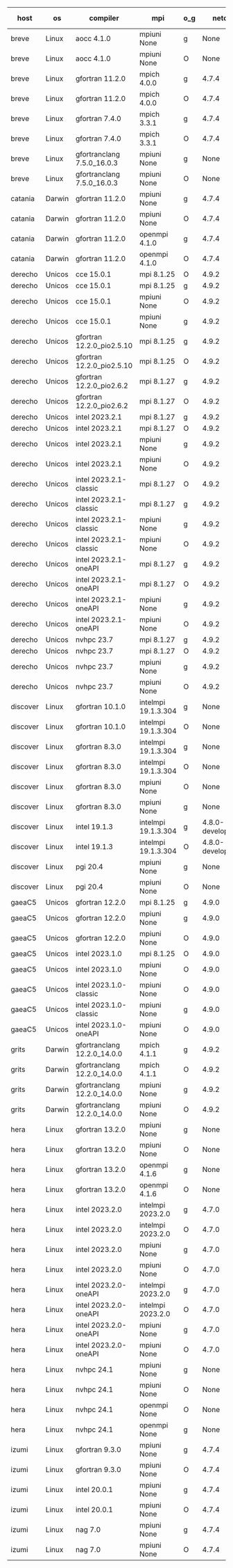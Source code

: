 

| host     | os       | compiler                              | mpi                      | o_g        | netcdf        | build       | u_pass          | u_fail          | s_pass            | s_fail            | e_pass             | e_fail             | nuopc_pass       | nuopc_fail       | artifacts link          |
|----------|----------|---------------------------------------|--------------------------|------------|---------------|-------------|-----------------|-----------------|-------------------|-------------------|--------------------|--------------------|------------------|------------------|-------------------------|
| breve | Linux | aocc 4.1.0 | mpiuni None  | g | None  | PASS | 12495 | 26 | 8 | 0 | 44 | 0 | None | None | <a href="https://github.com/esmf-org/esmf-test-artifacts/tree/6e2cd461028ad84ae9862b246efb579807b5f14a/develop/aocc/4.1.0/g/mpiuni/None" target="_blank">6e2cd46</a> | 
| breve | Linux | aocc 4.1.0 | mpiuni None  | O | None  | PASS | 12495 | 26 | 8 | 0 | 44 | 0 | None | None | <a href="https://github.com/esmf-org/esmf-test-artifacts/tree/ea95b69e1db802b59bc108be9d7787e5b6fe1aae/develop/aocc/4.1.0/O/mpiuni/None" target="_blank">ea95b69</a> | 
| breve | Linux | gfortran 11.2.0 | mpich 4.0.0  | g | 4.7.4  | PASS | 14189 | 0 | 50 | 0 | 81 | 0 | 51 | 0 | <a href="https://github.com/esmf-org/esmf-test-artifacts/tree/7d225c5c8693f7958c0058fe0182a513b276f80a/develop/gfortran/11.2.0/g/mpich/4.0.0" target="_blank">7d225c5</a> | 
| breve | Linux | gfortran 11.2.0 | mpich 4.0.0  | O | 4.7.4  | PASS | 14187 | 2 | 50 | 0 | 81 | 0 | 51 | 0 | <a href="https://github.com/esmf-org/esmf-test-artifacts/tree/43f13501773dcaa92c5db210e5abaa56569aabd1/develop/gfortran/11.2.0/O/mpich/4.0.0" target="_blank">43f1350</a> | 
| breve | Linux | gfortran 7.4.0 | mpich 3.3.1  | g | 4.7.4  | PASS | 14189 | 0 | 50 | 0 | 81 | 0 | 51 | 0 | <a href="https://github.com/esmf-org/esmf-test-artifacts/tree/182badfe90f1c2ee6f05476421c0869c8274ce7c/develop/gfortran/7.4.0/g/mpich/3.3.1" target="_blank">182badf</a> | 
| breve | Linux | gfortran 7.4.0 | mpich 3.3.1  | O | 4.7.4  | PASS | 14189 | 0 | 50 | 0 | 81 | 0 | 51 | 0 | <a href="https://github.com/esmf-org/esmf-test-artifacts/tree/0df4175b34c7e01c3bf92e677220c358cf0e5195/develop/gfortran/7.4.0/O/mpich/3.3.1" target="_blank">0df4175</a> | 
| breve | Linux | gfortranclang 7.5.0_16.0.3 | mpiuni None  | g | None  | PASS | 12521 | 0 | 8 | 0 | 44 | 0 | None | None | <a href="https://github.com/esmf-org/esmf-test-artifacts/tree/c2825f4983d1e91d3ee317e270a3501454f8c378/develop/gfortranclang/7.5.0_16.0.3/g/mpiuni/None" target="_blank">c2825f4</a> | 
| breve | Linux | gfortranclang 7.5.0_16.0.3 | mpiuni None  | O | None  | PASS | 12521 | 0 | 8 | 0 | 44 | 0 | None | None | <a href="https://github.com/esmf-org/esmf-test-artifacts/tree/a8ceabc360feb912379f2f6c6fb74811f63f979e/develop/gfortranclang/7.5.0_16.0.3/O/mpiuni/None" target="_blank">a8ceabc</a> | 
| catania | Darwin | gfortran 11.2.0 | mpiuni None  | g | 4.7.4  | PASS | 12521 | 0 | 8 | 0 | 44 | 0 | None | None | <a href="https://github.com/esmf-org/esmf-test-artifacts/tree/7c8bf77576241de0e44c3dfc30c1323ae2a2cfb5/develop/gfortran/11.2.0/g/mpiuni/None" target="_blank">7c8bf77</a> | 
| catania | Darwin | gfortran 11.2.0 | mpiuni None  | O | 4.7.4  | PASS | 12521 | 0 | 8 | 0 | 44 | 0 | None | None | <a href="https://github.com/esmf-org/esmf-test-artifacts/tree/f95b8f71603727dc886f5d11796a305224038aad/develop/gfortran/11.2.0/O/mpiuni/None" target="_blank">f95b8f7</a> | 
| catania | Darwin | gfortran 11.2.0 | openmpi 4.1.0  | g | 4.7.4  | PASS | 14186 | 3 | 50 | 0 | 81 | 0 | 51 | 0 | <a href="https://github.com/esmf-org/esmf-test-artifacts/tree/5997cb00bb22a68c540c06664fc641aecb595500/develop/gfortran/11.2.0/g/openmpi/4.1.0" target="_blank">5997cb0</a> | 
| catania | Darwin | gfortran 11.2.0 | openmpi 4.1.0  | O | 4.7.4  | PASS | 14186 | 3 | 50 | 0 | 81 | 0 | 51 | 0 | <a href="https://github.com/esmf-org/esmf-test-artifacts/tree/917a9c125c0ed309a51992e5a94621497a21a2bf/develop/gfortran/11.2.0/O/openmpi/4.1.0" target="_blank">917a9c1</a> | 
| derecho | Unicos | cce 15.0.1 | mpi 8.1.25  | O | 4.9.2  | PASS | 14110 | 79 | 50 | 0 | 81 | 0 | 51 | 0 | <a href="https://github.com/esmf-org/esmf-test-artifacts/tree/d52d72b025dfe28fb6378f56a24ff5ebc15192db/develop/cce/15.0.1/O/mpi/8.1.25" target="_blank">d52d72b</a> | 
| derecho | Unicos | cce 15.0.1 | mpi 8.1.25  | g | 4.9.2  | PASS | 14113 | 76 | 50 | 0 | 81 | 0 | 51 | 0 | <a href="https://github.com/esmf-org/esmf-test-artifacts/tree/e975b69f95433885c01ffbf0ac45ad839f012296/develop/cce/15.0.1/g/mpi/8.1.25" target="_blank">e975b69</a> | 
| derecho | Unicos | cce 15.0.1 | mpiuni None  | O | 4.9.2  | PASS | 12286 | 235 | 8 | 0 | 44 | 0 | None | None | <a href="https://github.com/esmf-org/esmf-test-artifacts/tree/b6750c01835027d98a5144c749b9b50ace9347b5/develop/cce/15.0.1/O/mpiuni/None" target="_blank">b6750c0</a> | 
| derecho | Unicos | cce 15.0.1 | mpiuni None  | g | 4.9.2  | PASS | 12445 | 76 | 8 | 0 | 44 | 0 | None | None | <a href="https://github.com/esmf-org/esmf-test-artifacts/tree/3a5e6303e129066f5fc9d74e1cdcc1901be08fd7/develop/cce/15.0.1/g/mpiuni/None" target="_blank">3a5e630</a> | 
| derecho | Unicos | gfortran 12.2.0_pio2.5.10 | mpi 8.1.25  | g | 4.9.2  | PASS | 14189 | 0 | 50 | 0 | 81 | 0 | 51 | 0 | <a href="https://github.com/esmf-org/esmf-test-artifacts/tree/16529e3b8b323f263fd7688d246fc408f3640569/develop/gfortran/12.2.0_pio2.5.10/g/mpi/8.1.25" target="_blank">16529e3</a> | 
| derecho | Unicos | gfortran 12.2.0_pio2.5.10 | mpi 8.1.25  | O | 4.9.2  | PASS | 14189 | 0 | 50 | 0 | 81 | 0 | 51 | 0 | <a href="https://github.com/esmf-org/esmf-test-artifacts/tree/2c3cce910fcfa4481a994fa8477718c309938116/develop/gfortran/12.2.0_pio2.5.10/O/mpi/8.1.25" target="_blank">2c3cce9</a> | 
| derecho | Unicos | gfortran 12.2.0_pio2.6.2 | mpi 8.1.27  | g | 4.9.2  | PASS | 14189 | 0 | 50 | 0 | 81 | 0 | 51 | 0 | <a href="https://github.com/esmf-org/esmf-test-artifacts/tree/47d710808333f3f0febd94319885b28258023120/develop/gfortran/12.2.0_pio2.6.2/g/mpi/8.1.27" target="_blank">47d7108</a> | 
| derecho | Unicos | gfortran 12.2.0_pio2.6.2 | mpi 8.1.27  | O | 4.9.2  | PASS | 14189 | 0 | 50 | 0 | 81 | 0 | 51 | 0 | <a href="https://github.com/esmf-org/esmf-test-artifacts/tree/dff281903d7a31bba575fadd21d2266d3f300d1b/develop/gfortran/12.2.0_pio2.6.2/O/mpi/8.1.27" target="_blank">dff2819</a> | 
| derecho | Unicos | intel 2023.2.1 | mpi 8.1.27  | g | 4.9.2  | PASS | 14189 | 0 | 50 | 0 | 81 | 0 | 51 | 0 | <a href="https://github.com/esmf-org/esmf-test-artifacts/tree/a0ebad4bc0355a0736d4f3d13bca54fba56c8eba/develop/intel/2023.2.1/g/mpi/8.1.27" target="_blank">a0ebad4</a> | 
| derecho | Unicos | intel 2023.2.1 | mpi 8.1.27  | O | 4.9.2  | PASS | 14189 | 0 | 50 | 0 | 81 | 0 | 51 | 0 | <a href="https://github.com/esmf-org/esmf-test-artifacts/tree/8741bbd1cf9a3ca32deb8e2f30a45bbc3faf6eff/develop/intel/2023.2.1/O/mpi/8.1.27" target="_blank">8741bbd</a> | 
| derecho | Unicos | intel 2023.2.1 | mpiuni None  | g | 4.9.2  | PASS | 12521 | 0 | 8 | 0 | 44 | 0 | None | None | <a href="https://github.com/esmf-org/esmf-test-artifacts/tree/006c07c00284794ad71df844f86a9a93f403df0f/develop/intel/2023.2.1/g/mpiuni/None" target="_blank">006c07c</a> | 
| derecho | Unicos | intel 2023.2.1 | mpiuni None  | O | 4.9.2  | PASS | 12521 | 0 | 8 | 0 | 44 | 0 | None | None | <a href="https://github.com/esmf-org/esmf-test-artifacts/tree/8335331152a202fc94224937e05e4910b32e9174/develop/intel/2023.2.1/O/mpiuni/None" target="_blank">8335331</a> | 
| derecho | Unicos | intel 2023.2.1-classic | mpi 8.1.27  | O | 4.9.2  | PASS | 14189 | 0 | 50 | 0 | 81 | 0 | 51 | 0 | <a href="https://github.com/esmf-org/esmf-test-artifacts/tree/18500f42b0df5faec9cc24fbe58ce37c5eaf72d3/develop/intel/2023.2.1-classic/O/mpi/8.1.27" target="_blank">18500f4</a> | 
| derecho | Unicos | intel 2023.2.1-classic | mpi 8.1.27  | g | 4.9.2  | PASS | 14189 | 0 | 50 | 0 | 81 | 0 | 51 | 0 | <a href="https://github.com/esmf-org/esmf-test-artifacts/tree/cb477d98889530bce4d04f23904c3e6860f86e00/develop/intel/2023.2.1-classic/g/mpi/8.1.27" target="_blank">cb477d9</a> | 
| derecho | Unicos | intel 2023.2.1-classic | mpiuni None  | g | 4.9.2  | PASS | 12521 | 0 | 8 | 0 | 44 | 0 | None | None | <a href="https://github.com/esmf-org/esmf-test-artifacts/tree/60252ddda43a1db0ab3f1016c764e34a2795c4de/develop/intel/2023.2.1-classic/g/mpiuni/None" target="_blank">60252dd</a> | 
| derecho | Unicos | intel 2023.2.1-classic | mpiuni None  | O | 4.9.2  | PASS | 12521 | 0 | 8 | 0 | 44 | 0 | None | None | <a href="https://github.com/esmf-org/esmf-test-artifacts/tree/727769c972abd04ae5da710d8b17db2d55d071c8/develop/intel/2023.2.1-classic/O/mpiuni/None" target="_blank">727769c</a> | 
| derecho | Unicos | intel 2023.2.1-oneAPI | mpi 8.1.27  | g | 4.9.2  | PASS | 14189 | 0 | 50 | 0 | 81 | 0 | 51 | 0 | <a href="https://github.com/esmf-org/esmf-test-artifacts/tree/82b4b93ddff1a1a71dc56f1b26ade8d61aa2f874/develop/intel/2023.2.1-oneAPI/g/mpi/8.1.27" target="_blank">82b4b93</a> | 
| derecho | Unicos | intel 2023.2.1-oneAPI | mpi 8.1.27  | O | 4.9.2  | PASS | 14189 | 0 | 49 | 1 | 81 | 0 | 51 | 0 | <a href="https://github.com/esmf-org/esmf-test-artifacts/tree/ada1f5d2deaeb294ea5c973f3681c8456596848c/develop/intel/2023.2.1-oneAPI/O/mpi/8.1.27" target="_blank">ada1f5d</a> | 
| derecho | Unicos | intel 2023.2.1-oneAPI | mpiuni None  | g | 4.9.2  | PASS | 12521 | 0 | 8 | 0 | 44 | 0 | None | None | <a href="https://github.com/esmf-org/esmf-test-artifacts/tree/ff1bd0a5c7ca6c3cf68fa769c6c5ef533c2e26ba/develop/intel/2023.2.1-oneAPI/g/mpiuni/None" target="_blank">ff1bd0a</a> | 
| derecho | Unicos | intel 2023.2.1-oneAPI | mpiuni None  | O | 4.9.2  | PASS | 12521 | 0 | 8 | 0 | 44 | 0 | None | None | <a href="https://github.com/esmf-org/esmf-test-artifacts/tree/5dc8074ec95e07b7dcc51b6a383cc64162aec046/develop/intel/2023.2.1-oneAPI/O/mpiuni/None" target="_blank">5dc8074</a> | 
| derecho | Unicos | nvhpc 23.7 | mpi 8.1.27  | g | 4.9.2  | PASS | 14189 | 0 | 50 | 0 | 81 | 0 | 51 | 0 | <a href="https://github.com/esmf-org/esmf-test-artifacts/tree/8381fe5fa57a69658bd0bbed5022aa9e1fb0c37a/develop/nvhpc/23.7/g/mpi/8.1.27" target="_blank">8381fe5</a> | 
| derecho | Unicos | nvhpc 23.7 | mpi 8.1.27  | O | 4.9.2  | PASS | 14189 | 0 | 50 | 0 | 81 | 0 | 51 | 0 | <a href="https://github.com/esmf-org/esmf-test-artifacts/tree/b2029d0ad9d31e6fd8e598dbac914fff285c6c2f/develop/nvhpc/23.7/O/mpi/8.1.27" target="_blank">b2029d0</a> | 
| derecho | Unicos | nvhpc 23.7 | mpiuni None  | g | 4.9.2  | PASS | 12521 | 0 | 8 | 0 | 44 | 0 | None | None | <a href="https://github.com/esmf-org/esmf-test-artifacts/tree/68cb78c130c3183df51be8f2bc2c007261c5d941/develop/nvhpc/23.7/g/mpiuni/None" target="_blank">68cb78c</a> | 
| derecho | Unicos | nvhpc 23.7 | mpiuni None  | O | 4.9.2  | PASS | 12521 | 0 | 8 | 0 | 44 | 0 | None | None | <a href="https://github.com/esmf-org/esmf-test-artifacts/tree/d7256d7ec7b1155c4e7fc043240d0438da58e0c3/develop/nvhpc/23.7/O/mpiuni/None" target="_blank">d7256d7</a> | 
| discover | Linux | gfortran 10.1.0 | intelmpi 19.1.3.304  | g | None  | PASS | 14174 | 15 | 50 | 0 | 81 | 0 | 51 | 0 | <a href="https://github.com/esmf-org/esmf-test-artifacts/tree/2a75b6e2b4151cac978f0343b2972e54083130ce/develop/gfortran/10.1.0/g/intelmpi/19.1.3.304" target="_blank">2a75b6e</a> | 
| discover | Linux | gfortran 10.1.0 | intelmpi 19.1.3.304  | O | None  | PASS | 14174 | 15 | 50 | 0 | 81 | 0 | 51 | 0 | <a href="https://github.com/esmf-org/esmf-test-artifacts/tree/1555460068b14a0097cb23368953a6727e01767b/develop/gfortran/10.1.0/O/intelmpi/19.1.3.304" target="_blank">1555460</a> | 
| discover | Linux | gfortran 8.3.0 | intelmpi 19.1.3.304  | g | None  | PASS | 14174 | 15 | 50 | 0 | 81 | 0 | 51 | 0 | <a href="https://github.com/esmf-org/esmf-test-artifacts/tree/ff12fb3392aed0be57197dd8efd39827967c8903/develop/gfortran/8.3.0/g/intelmpi/19.1.3.304" target="_blank">ff12fb3</a> | 
| discover | Linux | gfortran 8.3.0 | intelmpi 19.1.3.304  | O | None  | PASS | 14174 | 15 | 50 | 0 | 81 | 0 | 51 | 0 | <a href="https://github.com/esmf-org/esmf-test-artifacts/tree/ed8cd5c2b4a5a79a14b4c3dd0bff2072a23e49a3/develop/gfortran/8.3.0/O/intelmpi/19.1.3.304" target="_blank">ed8cd5c</a> | 
| discover | Linux | gfortran 8.3.0 | mpiuni None  | O | None  | PASS | 12521 | 0 | 8 | 0 | 44 | 0 | None | None | <a href="https://github.com/esmf-org/esmf-test-artifacts/tree/bb059b5777fb198eff2f189983023a2393900c58/develop/gfortran/8.3.0/O/mpiuni/None" target="_blank">bb059b5</a> | 
| discover | Linux | gfortran 8.3.0 | mpiuni None  | g | None  | PASS | 12521 | 0 | 8 | 0 | 44 | 0 | None | None | <a href="https://github.com/esmf-org/esmf-test-artifacts/tree/4e975eda9add5f9878636e27c79d7807a3bc8093/develop/gfortran/8.3.0/g/mpiuni/None" target="_blank">4e975ed</a> | 
| discover | Linux | intel 19.1.3 | intelmpi 19.1.3.304  | g | 4.8.0-development  | PASS | 14189 | 0 | 50 | 0 | 81 | 0 | 51 | 0 | <a href="https://github.com/esmf-org/esmf-test-artifacts/tree/3884aaafb3c969c6175aaa60116b763666b32c39/develop/intel/19.1.3/g/intelmpi/19.1.3.304" target="_blank">3884aaa</a> | 
| discover | Linux | intel 19.1.3 | intelmpi 19.1.3.304  | O | 4.8.0-development  | PASS | 14189 | 0 | 50 | 0 | 81 | 0 | 51 | 0 | <a href="https://github.com/esmf-org/esmf-test-artifacts/tree/8140deb08828ff65f36909cb1c1ca90de139e213/develop/intel/19.1.3/O/intelmpi/19.1.3.304" target="_blank">8140deb</a> | 
| discover | Linux | pgi 20.4 | mpiuni None  | g | None  | PASS | 12521 | 0 | 8 | 0 | 44 | 0 | None | None | <a href="https://github.com/esmf-org/esmf-test-artifacts/tree/edbe3a8956af978fc83cb3d5df8f25a9c09bff2e/develop/pgi/20.4/g/mpiuni/None" target="_blank">edbe3a8</a> | 
| discover | Linux | pgi 20.4 | mpiuni None  | O | None  | PASS | 12521 | 0 | 8 | 0 | 44 | 0 | None | None | <a href="https://github.com/esmf-org/esmf-test-artifacts/tree/0ab05fe90ebbb3ca9d04c46426660a4780e1aec5/develop/pgi/20.4/O/mpiuni/None" target="_blank">0ab05fe</a> | 
| gaeaC5 | Unicos | gfortran 12.2.0 | mpi 8.1.25  | g | 4.9.0  | PASS | 14189 | 0 | 50 | 0 | 81 | 0 | 51 | 0 | <a href="https://github.com/esmf-org/esmf-test-artifacts/tree/4739abc171603e832aab6588ac8b98859c63fc68/develop/gfortran/12.2.0/g/mpi/8.1.25" target="_blank">4739abc</a> | 
| gaeaC5 | Unicos | gfortran 12.2.0 | mpiuni None  | g | 4.9.0  | PASS | None | None | None | None | None | None | None | None | <a href="https://github.com/esmf-org/esmf-test-artifacts/tree/c1ed085b5e6ad85e608678a6c7196a45d539c32c/develop/gfortran/12.2.0/g/mpiuni/None" target="_blank">c1ed085</a> | 
| gaeaC5 | Unicos | gfortran 12.2.0 | mpiuni None  | O | 4.9.0  | PASS | 12521 | 0 | 8 | 0 | 44 | 0 | None | None | <a href="https://github.com/esmf-org/esmf-test-artifacts/tree/8a2ec5fbc14a6a2a1da081c786c11b762187296d/develop/gfortran/12.2.0/O/mpiuni/None" target="_blank">8a2ec5f</a> | 
| gaeaC5 | Unicos | intel 2023.1.0 | mpi 8.1.25  | O | 4.9.0  | PASS | 14189 | 0 | 50 | 0 | 81 | 0 | 51 | 0 | <a href="https://github.com/esmf-org/esmf-test-artifacts/tree/8c13c29784a2ac8b57b07c59b3a5fcc7e9207adf/develop/intel/2023.1.0/O/mpi/8.1.25" target="_blank">8c13c29</a> | 
| gaeaC5 | Unicos | intel 2023.1.0 | mpiuni None  | O | 4.9.0  | PASS | 12521 | 0 | 8 | 0 | 44 | 0 | None | None | <a href="https://github.com/esmf-org/esmf-test-artifacts/tree/a13b5623ed3e5fa107be80e5ff15cae8fb6bcf54/develop/intel/2023.1.0/O/mpiuni/None" target="_blank">a13b562</a> | 
| gaeaC5 | Unicos | intel 2023.1.0-classic | mpiuni None  | O | 4.9.0  | PASS | None | None | None | None | None | None | None | None | <a href="https://github.com/esmf-org/esmf-test-artifacts/tree/bf890c66b4574a8d5d518dd1b670138aa3e968f1/develop/intel/2023.1.0-classic/O/mpiuni/None" target="_blank">bf890c6</a> | 
| gaeaC5 | Unicos | intel 2023.1.0-classic | mpiuni None  | g | 4.9.0  | PASS | None | None | None | None | None | None | None | None | <a href="https://github.com/esmf-org/esmf-test-artifacts/tree/a8e2ae82ba3524cbe4f257f18a71f5775fff6288/develop/intel/2023.1.0-classic/g/mpiuni/None" target="_blank">a8e2ae8</a> | 
| gaeaC5 | Unicos | intel 2023.1.0-oneAPI | mpiuni None  | O | 4.9.0  | PASS | 12521 | 0 | 8 | 0 | 44 | 0 | None | None | <a href="https://github.com/esmf-org/esmf-test-artifacts/tree/d87e40594fcb14eac8f292682d74cabbaf584109/develop/intel/2023.1.0-oneAPI/O/mpiuni/None" target="_blank">d87e405</a> | 
| grits | Darwin | gfortranclang 12.2.0_14.0.0 | mpich 4.1.1  | g | 4.9.2  | PASS | 14189 | 0 | 50 | 0 | 81 | 0 | 43 | 8 | <a href="https://github.com/esmf-org/esmf-test-artifacts/tree/a161319587cd995375afa7a7704ee1000bd183cd/develop/gfortranclang/12.2.0_14.0.0/g/mpich/4.1.1" target="_blank">a161319</a> | 
| grits | Darwin | gfortranclang 12.2.0_14.0.0 | mpich 4.1.1  | O | 4.9.2  | PASS | 14189 | 0 | 50 | 0 | 81 | 0 | 44 | 7 | <a href="https://github.com/esmf-org/esmf-test-artifacts/tree/9746b092f17c52df6ba4a1efd6f80b19b5a4fa3d/develop/gfortranclang/12.2.0_14.0.0/O/mpich/4.1.1" target="_blank">9746b09</a> | 
| grits | Darwin | gfortranclang 12.2.0_14.0.0 | mpiuni None  | g | 4.9.2  | PASS | 12521 | 0 | 8 | 0 | 44 | 0 | None | None | <a href="https://github.com/esmf-org/esmf-test-artifacts/tree/796781d8a0ec982a3c0b258648f438c01782be67/develop/gfortranclang/12.2.0_14.0.0/g/mpiuni/None" target="_blank">796781d</a> | 
| grits | Darwin | gfortranclang 12.2.0_14.0.0 | mpiuni None  | O | 4.9.2  | PASS | 12521 | 0 | 8 | 0 | 44 | 0 | None | None | <a href="https://github.com/esmf-org/esmf-test-artifacts/tree/c4a13f81b0b0de370836065b2aebf27e54f1e2e2/develop/gfortranclang/12.2.0_14.0.0/O/mpiuni/None" target="_blank">c4a13f8</a> | 
| hera | Linux | gfortran 13.2.0 | mpiuni None  | g | None  | PASS | 12521 | 0 | 8 | 0 | 44 | 0 | None | None | <a href="https://github.com/esmf-org/esmf-test-artifacts/tree/f3843018ba26043d64228d35d7d5a16b36d84011/develop/gfortran/13.2.0/g/mpiuni/None" target="_blank">f384301</a> | 
| hera | Linux | gfortran 13.2.0 | mpiuni None  | O | None  | PASS | 12521 | 0 | 8 | 0 | 44 | 0 | None | None | <a href="https://github.com/esmf-org/esmf-test-artifacts/tree/b83e2feeacb6d742a5b843d0be3d09f981d500b3/develop/gfortran/13.2.0/O/mpiuni/None" target="_blank">b83e2fe</a> | 
| hera | Linux | gfortran 13.2.0 | openmpi 4.1.6  | g | None  | PASS | 14189 | 0 | 50 | 0 | 81 | 0 | 51 | 0 | <a href="https://github.com/esmf-org/esmf-test-artifacts/tree/c618c516f515bac849337e9ead333968fe1aa2f2/develop/gfortran/13.2.0/g/openmpi/4.1.6" target="_blank">c618c51</a> | 
| hera | Linux | gfortran 13.2.0 | openmpi 4.1.6  | O | None  | PASS | None | None | None | None | None | None | None | None | <a href="https://github.com/esmf-org/esmf-test-artifacts/tree/2b96c4ab034e8eefe96e41f00fafc4a0e0ffae83/develop/gfortran/13.2.0/O/openmpi/4.1.6" target="_blank">2b96c4a</a> | 
| hera | Linux | intel 2023.2.0 | intelmpi 2023.2.0  | g | 4.7.0  | PASS | None | None | None | None | None | None | None | None | <a href="https://github.com/esmf-org/esmf-test-artifacts/tree/eed84ac7e87613c15bbdf3e6c800e73dac3a51e9/develop/intel/2023.2.0/g/intelmpi/2023.2.0" target="_blank">eed84ac</a> | 
| hera | Linux | intel 2023.2.0 | intelmpi 2023.2.0  | O | 4.7.0  | PASS | None | None | None | None | None | None | None | None | <a href="https://github.com/esmf-org/esmf-test-artifacts/tree/9820639408669277bb0df0df82c972e249125cb5/develop/intel/2023.2.0/O/intelmpi/2023.2.0" target="_blank">9820639</a> | 
| hera | Linux | intel 2023.2.0 | mpiuni None  | g | 4.7.0  | PASS | None | None | None | None | None | None | None | None | <a href="https://github.com/esmf-org/esmf-test-artifacts/tree/f7843ddf5e8312c2cadd019d46da641dd8d9a4df/develop/intel/2023.2.0/g/mpiuni/None" target="_blank">f7843dd</a> | 
| hera | Linux | intel 2023.2.0 | mpiuni None  | O | 4.7.0  | PASS | 12521 | 0 | 8 | 0 | 44 | 0 | None | None | <a href="https://github.com/esmf-org/esmf-test-artifacts/tree/00b59dab9bfac5bc91431d5af7d26409755b5504/develop/intel/2023.2.0/O/mpiuni/None" target="_blank">00b59da</a> | 
| hera | Linux | intel 2023.2.0-oneAPI | intelmpi 2023.2.0  | g | 4.7.0  | PASS | 14189 | 0 | 50 | 0 | 81 | 0 | 51 | 0 | <a href="https://github.com/esmf-org/esmf-test-artifacts/tree/68dbc0f335b3b8faa2d8a77176ada2cf355a5334/develop/intel/2023.2.0-oneAPI/g/intelmpi/2023.2.0" target="_blank">68dbc0f</a> | 
| hera | Linux | intel 2023.2.0-oneAPI | intelmpi 2023.2.0  | O | 4.7.0  | PASS | None | None | None | None | None | None | None | None | <a href="https://github.com/esmf-org/esmf-test-artifacts/tree/c7d6e9442116a51456f81d19526a2c2cde13a731/develop/intel/2023.2.0-oneAPI/O/intelmpi/2023.2.0" target="_blank">c7d6e94</a> | 
| hera | Linux | intel 2023.2.0-oneAPI | mpiuni None  | g | 4.7.0  | PASS | None | None | None | None | None | None | None | None | <a href="https://github.com/esmf-org/esmf-test-artifacts/tree/3fbcd7ea7e9876208a9090863af6b0218ea1a567/develop/intel/2023.2.0-oneAPI/g/mpiuni/None" target="_blank">3fbcd7e</a> | 
| hera | Linux | intel 2023.2.0-oneAPI | mpiuni None  | O | 4.7.0  | PASS | 12521 | 0 | 8 | 0 | 44 | 0 | None | None | <a href="https://github.com/esmf-org/esmf-test-artifacts/tree/21db2ad9322186093e4a23656a814ec93f6dfac3/develop/intel/2023.2.0-oneAPI/O/mpiuni/None" target="_blank">21db2ad</a> | 
| hera | Linux | nvhpc 24.1 | mpiuni None  | g | None  | PASS | 12521 | 0 | 8 | 0 | 44 | 0 | None | None | <a href="https://github.com/esmf-org/esmf-test-artifacts/tree/350eb930b8eb3eeee2d6f8c6f06042875d148b2c/develop/nvhpc/24.1/g/mpiuni/None" target="_blank">350eb93</a> | 
| hera | Linux | nvhpc 24.1 | mpiuni None  | O | None  | PASS | 12521 | 0 | 8 | 0 | 44 | 0 | None | None | <a href="https://github.com/esmf-org/esmf-test-artifacts/tree/17a43e17fb582bf7d46a416235979610ee1986a7/develop/nvhpc/24.1/O/mpiuni/None" target="_blank">17a43e1</a> | 
| hera | Linux | nvhpc 24.1 | openmpi None  | O | None  | PASS | 14189 | 0 | 50 | 0 | 81 | 0 | 51 | 0 | <a href="https://github.com/esmf-org/esmf-test-artifacts/tree/b5e455c23df0ae220cf6152208a88da1faa5ce89/develop/nvhpc/24.1/O/openmpi/None" target="_blank">b5e455c</a> | 
| hera | Linux | nvhpc 24.1 | openmpi None  | g | None  | PASS | 14189 | 0 | 50 | 0 | 81 | 0 | 51 | 0 | <a href="https://github.com/esmf-org/esmf-test-artifacts/tree/ae6e094621b467b129ce21da0fc3581b293fd383/develop/nvhpc/24.1/g/openmpi/None" target="_blank">ae6e094</a> | 
| izumi | Linux | gfortran 9.3.0 | mpiuni None  | g | 4.7.4  | PASS | 12521 | 0 | 8 | 0 | 44 | 0 | None | None | <a href="https://github.com/esmf-org/esmf-test-artifacts/tree/12ff5e831560715eb8b53df8cd3dc3d40cf5934f/develop/gfortran/9.3.0/g/mpiuni/None" target="_blank">12ff5e8</a> | 
| izumi | Linux | gfortran 9.3.0 | mpiuni None  | O | 4.7.4  | PASS | 12521 | 0 | 8 | 0 | 44 | 0 | None | None | <a href="https://github.com/esmf-org/esmf-test-artifacts/tree/c7476ab79c885f1506d0f17212ba66537a559462/develop/gfortran/9.3.0/O/mpiuni/None" target="_blank">c7476ab</a> | 
| izumi | Linux | intel 20.0.1 | mpiuni None  | g | 4.7.4  | PASS | 12521 | 0 | 8 | 0 | 44 | 0 | None | None | <a href="https://github.com/esmf-org/esmf-test-artifacts/tree/fbf2fba03c1bf7f9f8819c34b2fdbd4de24a0493/develop/intel/20.0.1/g/mpiuni/None" target="_blank">fbf2fba</a> | 
| izumi | Linux | intel 20.0.1 | mpiuni None  | O | 4.7.4  | PASS | 12521 | 0 | 8 | 0 | 44 | 0 | None | None | <a href="https://github.com/esmf-org/esmf-test-artifacts/tree/3deae23a567449bc3c7c33565a91d07da6155a16/develop/intel/20.0.1/O/mpiuni/None" target="_blank">3deae23</a> | 
| izumi | Linux | nag 7.0 | mpiuni None  | g | 4.7.4  | PASS | 12521 | 0 | 8 | 0 | 44 | 0 | None | None | <a href="https://github.com/esmf-org/esmf-test-artifacts/tree/cedaf0c7fc7dfc3945c3c23ae5413a0b119a4ca2/develop/nag/7.0/g/mpiuni/None" target="_blank">cedaf0c</a> | 
| izumi | Linux | nag 7.0 | mpiuni None  | O | 4.7.4  | PASS | 12521 | 0 | 8 | 0 | 44 | 0 | None | None | <a href="https://github.com/esmf-org/esmf-test-artifacts/tree/8af3558eb02a00cbbfebdd0ff6e848e4e1a1f44c/develop/nag/7.0/O/mpiuni/None" target="_blank">8af3558</a> | 
